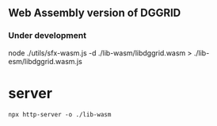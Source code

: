 ## Web Assembly version of DGGRID

### Under development


 node ./utils/sfx-wasm.js -d ./lib-wasm/libdggrid.wasm > ./lib-esm/libdggrid.wasm.js

 
 # server

 `
npx http-server -o ./lib-wasm 
 `